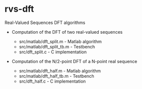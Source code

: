 # rvs-dft
Real-Valued Sequences DFT algorithms


* Computation of the DFT of two real-valued sequences
    - src/matlab/dft_split.m - Matlab algorithm
    - src/matlab/dft_split_tb.m - Testbench
    - src/dft_split.c - C implementation


* Computation of the N/2-point DFT of a N-point real sequence
    - src/matlab/dft_half.m - Matlab algorithm
    - src/matlab/dft_half_tb.m - Testbench
    - src/dft_half.c - C implementation
